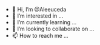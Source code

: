 - 👋 Hi, I’m @Aleeuceda
- 👀 I’m interested in ...
- 🌱 I’m currently learning ...
- 💞️ I’m looking to collaborate on ...
- 📫 How to reach me ...

<!---
Aleeuceda/Aleeuceda is a ✨ special ✨ repository because its `README.md` (this file) appears on your GitHub profile.
You can click the Preview link to take a look at your changes.
--->
